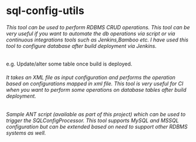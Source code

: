 # sql-config-utils

###### This tool can be used to perform RDBMS CRUD operations. This tool can be very useful if you want to automate the db operations via script or via continuous integrations tools such as Jenkins,Bamboo etc. I have used this tool to configure database after build deployment via Jenkins.

e.g. Update/alter some table once build is deployed.

###### It takes an XML file as input configuration and performs the operation based on configurations mapped in xml file. This tool is very useful for CI when you want to perform some operations on database tables after build deployment.

###### Sample ANT script (available as part of this project) which can be used to trigger the SQLConfigProcessor. This tool supports MySQL and MSSQL configuration but can be extended based on need to support other RDBMS systems as well. 
